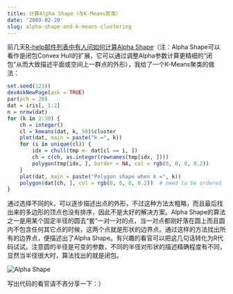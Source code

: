 ```yaml
---
title: 计算Alpha Shape（与K-Means聚类）
date: '2009-02-20'
slug: alpha-shape-and-k-means-clustering
---
```


前几天[R-help邮件列表中有人问如何计算Alpha Shape](https://stat.ethz.ch/pipermail/r-help/2009-February/188857.html)（注：Alpha Shape可以看作是闭包Convex Hull的扩展，它可以通过调整Alpha参数计算更精细的“闭包”从而大致描述平面或空间上一群点的外形），我给了一个K-Means聚类的做法：

```r
set.seed(1234)
devAskNewPage(ask = TRUE)
par(pch = 20)
dat = iris[, 1:2]
n = nrow(dat)
for (k in 2:30) {
    ch = integer()
    cl = kmeans(dat, k, 50)$cluster
    plot(dat, main = paste("k =", k))
    for (i in unique(cl)) {
        idx = chull(tmp <- dat[cl == i, ])
        ch = c(ch, as.integer(rownames(tmp[idx, ])))
        polygon(tmp[idx, ], border = NA, col = rgb(0, 0, 0, 0.2))
    }
    plot(dat, main = paste("Polygon shape when k =", k))
    polygon(dat[ch, ], col = rgb(0, 0, 0, 0.2))  # need to be ordered
}
```

通过选择不同的k，可以逐步描述出点的外形，不过这种方法太粗略，而且最后找出来的多边形的顶点也没有排序，因此不是太好的解决方案。Alpha Shape的算法之一是用某个固定半径的圆去“套”一对一对的点，当一对点都刚好落在圆上而且圆内不包含任何其它点的时候，这两个点就是形状的边界点。通过这样的方法找出所有的边界点，便描述出了Alpha Shape。有兴趣的看官可以把这几句话转化为R代码试试。注意圆的半径是可变的参数，不同的半径对形状的描述精确程度有不同，显然当半径很大时，算法找出的就是闭包。

![Alpha Shape](https://user-images.githubusercontent.com/163582/50353864-2d0d3780-050f-11e9-81fb-2ca8c5198526.png)

写出代码的看官请不吝分享一下：）
